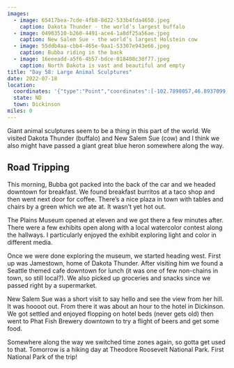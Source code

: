 ```yaml
---
images:
  - image: 65417bea-7cde-4fb8-8d22-533b4fda4650.jpeg
    caption: Dakota Thunder - the world’s largest buffalo
  - image: 04903510-b260-4491-ace4-1a8df25a56ae.jpeg
    caption: New Salem Sue - the world’s largest Holstein cow
  - image: 55ddb4aa-cbb4-465e-9aa1-53307e943e66.jpeg
    caption: Bubba riding in the back
  - image: 16eeeadd-a5f6-4b57-bdce-018408c30f77.jpeg
    caption: North Dakota is vast and beautiful and empty
title: "Day 58: Large Animal Sculptures"
date: 2022-07-18
location:
  coordinates: '{"type":"Point","coordinates":[-102.7898057,46.8937099]}'
  state: ND
  town: Dickinson
miles: 0
---
```

Giant animal sculptures seem to be a thing in this part of the world. We visited Dakota Thunder (buffalo) and New Salem Sue (cow) and I think we also might have passed a giant great blue heron somewhere along the way. 

## Road Tripping

This morning, Bubba got packed into the back of the car and we headed downtown for breakfast. We found breakfast burritos at a taco shop and then went next door for coffee. There’s a nice plaza in town with tables and chairs by a green which we ate at. It wasn’t yet hot out. 

The Plains Museum opened at eleven and we got there a few minutes after. There were a few exhibits open along with a local watercolor contest along the hallways. I particularly enjoyed the exhibit exploring light and color in different media. 

Once we were done exploring the museum, we started heading west. First up was Jamestown, home of Dakota Thunder. After visiting him we found a Seattle themed cafe downtown for lunch (it was one of few non-chains in town, so still local?). We also picked up groceries and snacks since we passed right by a supermarket. 

New Salem Sue was a short visit to say hello and see the view from her hill. It was hoooot out. From there it was about an hour to the hotel in Dickinson. We got settled and enjoyed flopping on hotel beds (never gets old) then went to Phat Fish Brewery downtown to try a flight of beers and get some food.

Somewhere along the way we switched time zones again, so gotta get used to that. Tomorrow is a hiking day at Theodore Roosevelt National Park. First National Park of the trip!